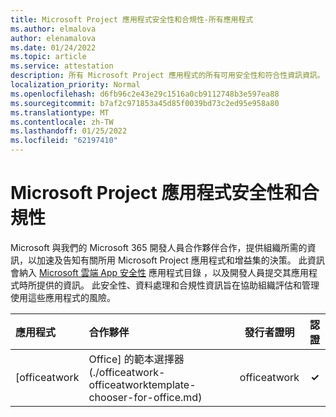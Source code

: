 ```yaml
---
title: Microsoft Project 應用程式安全性和合規性-所有應用程式
ms.author: elmalova
author: elenamalova
ms.date: 01/24/2022
ms.topic: article
ms.service: attestation
description: 所有 Microsoft Project 應用程式的所有可用安全性和符合性資訊資訊。
localization_priority: Normal
ms.openlocfilehash: d6fb96c2e43e29c1516a0cb9112748b3e597ea88
ms.sourcegitcommit: b7af2c971853a45d85f0039bd73c2ed95e958a80
ms.translationtype: MT
ms.contentlocale: zh-TW
ms.lasthandoff: 01/25/2022
ms.locfileid: "62197410"
---
```

# <a name="microsoft-project-apps-security-and-compliance"></a>Microsoft Project 應用程式安全性和合規性

Microsoft 與我們的 Microsoft 365 開發人員合作夥伴合作，提供組織所需的資訊，以加速及告知有關所用 Microsoft Project 應用程式和增益集的決策。 此資訊會納入 [Microsoft 雲端 App 安全性](https://www.microsoft.com/en-us/enterprise-mobility-security/cloud-app-security) 應用程式目錄 ，以及開發人員提交其應用程式時所提供的資訊。 此安全性、資料處理和合規性資訊旨在協助組織評估和管理使用這些應用程式的風險。

| **應用程式** | **合作夥伴** | **發行者證明** | **認證** |
|:--------|:------------|:----------------------:|:-------------:|
| [officeatwork | Office] 的範本選擇器 (./officeatwork-officeatworktemplate-chooser-for-office.md)  | officeatwork | **✓** |  |
